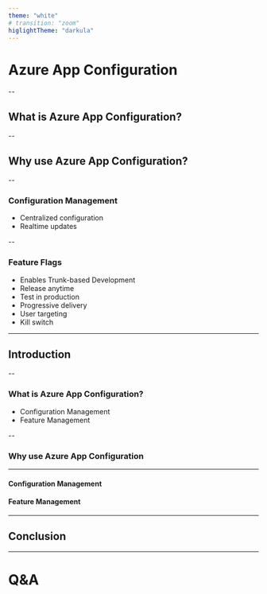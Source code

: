 ```yaml
---
theme: "white"
# transition: "zoom"
higlightTheme: "darkula"
---
```


# Azure App Configuration

--

## What is Azure App Configuration?

--

## Why use Azure App Configuration?

--

### Configuration Management
- Centralized configuration
- Realtime updates

--

### Feature Flags
- Enables Trunk-based Development
- Release anytime
- Test in production
- Progressive delivery
- User targeting
- Kill switch

---

## Introduction

--

### What is Azure App Configuration?
- Configuration Management
- Feature Management

--

### Why use Azure App Configuration

---

#### Configuration Management
#### Feature Management

---

## Conclusion

---

# Q&A